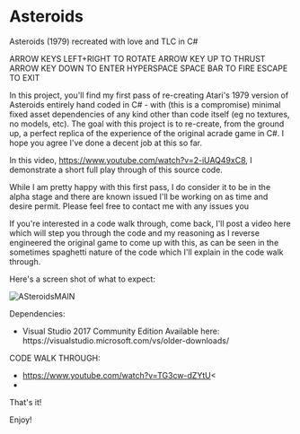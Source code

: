 # Asteroids
Asteroids (1979) recreated with love and TLC in C#

ARROW KEYS LEFT+RIGHT TO ROTATE
ARROW KEY UP TO THRUST
ARROW KEY DOWN TO ENTER HYPERSPACE
SPACE BAR TO FIRE
ESCAPE TO EXIT

In this project, you'll find my first pass of re-creating Atari's 1979 version of Asteroids entirely hand coded in C# - with (this is a compromise) minimal fixed asset dependencies of any kind other than code itself (eg no textures, no models, etc). The goal with this project is to re-create, from the ground up, a perfect replica of the experience of the original acrade game in C#. I hope you agree I've done a decent job at this so far. 

In this video, https://www.youtube.com/watch?v=2-iUAQ49xC8, I demonstrate a short full play through of this source code.

While I am pretty happy with this first pass, I do consider it to be in the alpha stage and there are known issued I'll be working on as time and desire permit. Please feel free to contact me with any issues you 

If you're interested in a code walk through, come back, I'll post a video here which will step you through the code and my reasoning as I reverse engineered the original game to come up with this, as can be seen in the sometimes spaghetti nature of the code which I'll explain in the code walk through. 

Here's a screen shot of what to expect:

![ASteroidsMAIN](https://user-images.githubusercontent.com/4022018/114669769-cb7dc200-9cf1-11eb-9826-271168dce250.jpg)

Dependencies:

<ul>
  <li>Visual Studio 2017 Community Edition Available here: https://visualstudio.microsoft.com/vs/older-downloads/</li>
  </ul>

CODE WALK THROUGH: <ul><li>https://www.youtube.com/watch?v=TG3cw-dZYtU<<li></ul>

That's it!

Enjoy!
